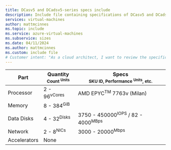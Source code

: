 ```yaml
---
title: DCasv5 and DCadsv5-series specs include
description: Include file containing specifications of DCasv5 and DCadsv5-series VM sizes.
services: virtual-machines
author: mattmcinnes
ms.topic: include
ms.service: azure-virtual-machines
ms.subservice: sizes
ms.date: 04/11/2024
ms.author: mattmcinnes
ms.custom: include file
# Customer intent: "As a cloud architect, I want to review the specifications of DCasv5 and DCadsv5-series VMs, so that I can determine their suitability for my organization's workload requirements."
---
```


| Part | Quantity <br><sup>Count <sup>Units | Specs <br><sup>SKU ID, Performance <sup>Units</sup>, etc.  |
|---|---|---|
| Processor        | 2 - 96<sup>vCores    | AMD EPYC<sup>TM</sup> 7763v (Milan)             |
| Memory           | 8 - 384<sup>GiB      |                                                 |
| Data Disks       | 4 - 32<sup>Disks     | 3750 - 450000<sup>IOPS</sup> / 82 - 4000<sup>MBps  |
| Network          | 2 - 8<sup>NICs       | 3000 - 20000<sup>Mbps                          |
| Accelerators     | None                 |                                                 |